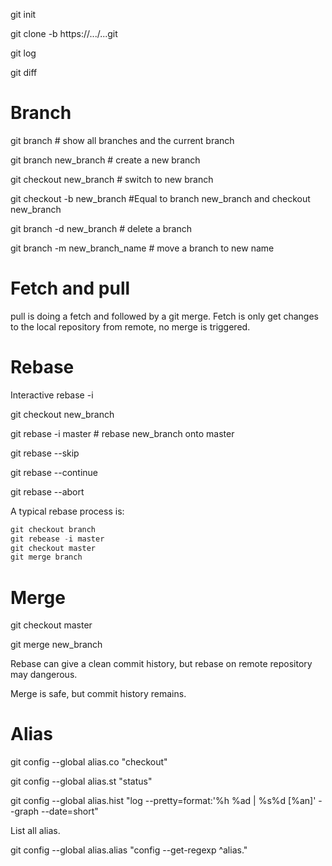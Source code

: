 git init

git clone -b <branch> https://.../...git
  
git log

git diff


# Branch
git branch      # show all branches and the current branch

git branch new_branch         # create a new branch

git checkout new_branch        # switch to new branch

git checkout -b new_branch       #Equal to branch new_branch and checkout new_branch

git branch -d new_branch       # delete a branch

git branch -m new_branch_name    # move a branch to new name



# Fetch and pull
pull is doing a fetch and followed by a git merge. 
Fetch is only get changes to the local repository from remote, no merge is triggered.


# Rebase
Interactive rebase -i

git checkout new_branch

git rebase -i master        # rebase new_branch onto master

git rebase --skip

git rebase --continue

git rebase --abort


A typical rebase process is:
```python
git checkout branch
git rebease -i master
git checkout master
git merge branch
```



# Merge

git checkout master

git merge new_branch     


Rebase can give a clean commit history, but rebase on remote repository may dangerous.

Merge is safe, but commit history remains.



# Alias
git config --global alias.co "checkout"

git config --global alias.st "status"

git config --global alias.hist "log --pretty=format:'%h %ad | %s%d [%an]' --graph --date=short"


List all alias.

git config --global alias.alias "config --get-regexp ^alias\."

